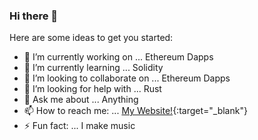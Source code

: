 ### Hi there 👋



Here are some ideas to get you started:

- 🔭 I’m currently working on ... Ethereum Dapps
- 🌱 I’m currently learning ... Solidity
- 👯 I’m looking to collaborate on ... Ethereum Dapps
- 🤔 I’m looking for help with ... Rust
- 💬 Ask me about ... Anything
- 📫 How to reach me: ... [My Website!](https://www.joeyalvarado.dev/){:target="_blank"}
- ⚡ Fun fact: ... I make music
